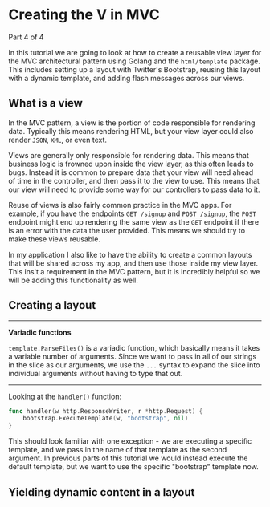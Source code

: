 # Creating the V in MVC

Part 4 of 4

In this tutorial we are going to look at how to create a reusable view layer for the MVC architectural pattern using Golang and the `html/template` package. This includes setting up a layout with Twitter's Bootstrap, reusing this layout with a dynamic template, and adding flash messages across our views.

## What is a view

In the MVC pattern, a view is the portion of code responsible for rendering data. Typically this means rendering HTML, but your view layer could also render `JSON`, `XML`, or even text.

Views are generally only responsible for rendering data. This means that business logic is frowned upon inside the view layer, as this often leads to bugs. Instead it is common to prepare data that your view will need ahead of time in the controller, and then pass it to the view to use. This means that our view will need to provide some way for our controllers to pass data to it.

Reuse of views is also fairly common practice in the MVC apps. For example, if you have the endpoints `GET /signup` and `POST /signup`, the `POST` endpoint might end up rendering the same view as the `GET` endpoint if there is an error with the data the user provided. This means we should try to make these views reusable.

In my application I also like to have the ability to create a common layouts that will be shared across my app, and then use those inside my view layer. This ins't a requirement in the MVC pattern, but it is incredibly helpful so we will be adding this functionality as well.

## Creating a layout

---
**Variadic functions**

`template.ParseFiles()` is a variadic function, which basically means it takes a variable number of arguments. Since we want to pass in all of our strings in the slice as our arguments, we use the `...` syntax to expand the slice into individual arguments without having to type that out.

---

Looking at the `handler()` function:

```Go
func handler(w http.ResponseWriter, r *http.Request) {
    bootstrap.ExecuteTemplate(w, "bootstrap", nil)
}
```

This should look familiar with one exception - we are executing a specific template, and we pass in the name of that template as the second argument. In previous parts of this tutorial we would instead execute the default template, but we want to use the specific "bootstrap" template now.

## Yielding dynamic content in a layout